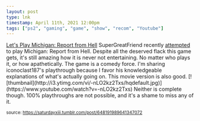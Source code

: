 ```yaml
---
layout: post
type: lnk
timestamp: April 11th, 2021 12:00pm
tags: ["ps2", "gaming", "game", "show", "recom", "Youtube"]
---
```


<p class="npf_link" data-npf="{&quot;type&quot;:&quot;link&quot;,&quot;url&quot;:&quot;https://href.li/?http://www.youtube.com/playlist?list=PL4AF3053BF572C1E5&quot;,&quot;display_url&quot;:&quot;https://href.li/?http://www.youtube.com/playlist?list=PL4AF3053BF572C1E5&quot;,&quot;title&quot;:&quot;Let's Play Michigan: Report from Hell&quot;,&quot;description&quot;:&quot;Let's Play Michigan: Report from Hell&quot;,&quot;site_name&quot;:&quot;YouTube&quot;,&quot;poster&quot;:[{&quot;media_key&quot;:&quot;0591c87632b1fce4feeedadd11a74071:f42bd368b3ccb51d-6b&quot;,&quot;type&quot;:&quot;image/jpeg&quot;,&quot;width&quot;:168,&quot;height&quot;:94}]}"><a href="https://href.li/?http://www.youtube.com/playlist?list=PL4AF3053BF572C1E5" target="_blank">Let's Play Michigan: Report from Hell</a>
SuperGreatFriend recently <a href="https://www.youtube.com/watch?v=X-EyBetqar0" target="_blank">attempted</a> to play Michigan: Report from Hell.  Despite all the deserved flack this game gets, it's still amazing how it is never not entertaining.  No matter who plays it, or how apathetically.  The game is a comedy force.
I'm sharing iconoclast187's playthrough because I favor his knowledgeable explanations of what's actually going on.
This movie version is also good.
[![thumbnail](http://i3.ytimg.com/vi/-nLO2kz2Txs/hqdefault.jpg)](https://www.youtube.com/watch?v=-nLO2kz2Txs)
Neither is complete though.  100% playthroughs are not possible, and it's a shame to miss any of it.
  
<small>source: https://saturdayxiii.tumblr.com/post/648191989641347072</small>